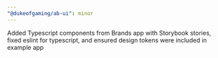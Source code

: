 ```yaml
---
"@dukeofgaming/ab-ui": minor
---
```


Added Typescript components from Brands app with Storybook stories, fixed eslint for typescript, and ensured design tokens were included in example app

